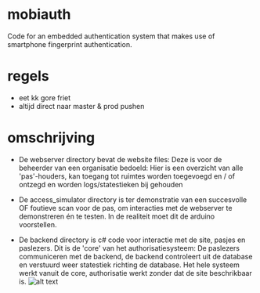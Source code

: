 # mobiauth
Code for an embedded authentication system that makes use of smartphone fingerprint authentication.

# regels
 - eet kk gore friet
 - altijd direct naar master & prod pushen

# omschrijving

- De webserver directory bevat de website files: Deze is voor de beheerder van een organisatie bedoeld: Hier is een overzicht van alle 'pas'-houders, kan toegang tot ruimtes worden toegevoegd en / of ontzegd en worden logs/statestieken bij gehouden


- De access_simulator directory is ter demonstratie van een succesvolle OF foutieve scan voor de pas, om interacties met de webserver te demonstreren én te testen. In de realiteit moet dit de arduino voorstellen.

- De backend directory is c# code voor interactie met de site, pasjes en paslezers. Dit is de 'core' van het authorisatiesysteem: De paslezers communiceren met de backend, de backend controleert uit de database en verstuurd weer statestiek richting de database. Het hele systeem werkt vanuit de core, authorisatie werkt zonder dat de site beschrikbaar is.
![alt text](https://i.redd.it/0gstgkrdk3v31.jpg "")
